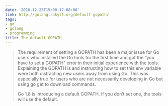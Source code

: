 ```yaml
---
date: '2016-12-23T15:08:17-08:00'
link: http://golang.rakyll.org/default-gopath/
tags:
- go
- golang
- programming
title: The default GOPATH
---
```


>The requirement of setting a GOPATH has been a major issue for Go users who installed the Go tools for the first time and got the “you have to set a GOPATH” error in their initial experience with the tools. Explaining the GOPATH is and instructing how to set this env variable were both distracting new users away from using Go. This was especially true for users who are not necessarily developing in Go but using go get to download commands.
>
>Go 1.8 is introducing a default GOPATH. If you don’t set one, the tools will use the default.
